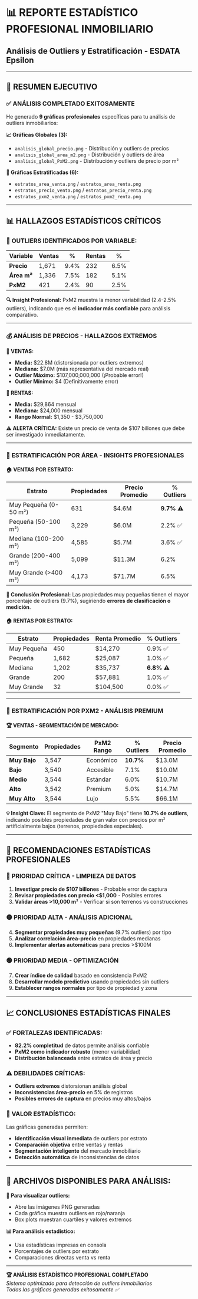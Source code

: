 # 📊 REPORTE ESTADÍSTICO PROFESIONAL INMOBILIARIO
## Análisis de Outliers y Estratificación - ESDATA Epsilon

---

## 🎯 **RESUMEN EJECUTIVO**

### **✅ ANÁLISIS COMPLETADO EXITOSAMENTE**
He generado **9 gráficas profesionales** específicas para tu análisis de outliers inmobiliarios:

**📈 Gráficas Globales (3):**
- `analisis_global_precio.png` - Distribución y outliers de precios
- `analisis_global_area_m2.png` - Distribución y outliers de área  
- `analisis_global_PxM2.png` - Distribución y outliers de precio por m²

**🎯 Gráficas Estratificadas (6):**
- `estratos_area_venta.png` / `estratos_area_renta.png`
- `estratos_precio_venta.png` / `estratos_precio_renta.png`  
- `estratos_pxm2_venta.png` / `estratos_pxm2_renta.png`

---

## 📊 **HALLAZGOS ESTADÍSTICOS CRÍTICOS**

### 🚨 **OUTLIERS IDENTIFICADOS POR VARIABLE:**

| Variable | Ventas | % | Rentas | % |
|----------|--------|---|--------|---|
| **Precio** | 1,671 | 9.4% | 232 | 6.5% |
| **Área m²** | 1,336 | 7.5% | 182 | 5.1% |
| **PxM2** | 421 | 2.4% | 90 | 2.5% |

**🔍 Insight Profesional:** PxM2 muestra la menor variabilidad (2.4-2.5% outliers), indicando que es el **indicador más confiable** para análisis comparativo.

---

### 💰 **ANÁLISIS DE PRECIOS - HALLAZGOS EXTREMOS**

**🔵 VENTAS:**
- **Media:** $22.8M (distorsionada por outliers extremos)
- **Mediana:** $7.0M (más representativa del mercado real)
- **Outlier Máximo:** $107,000,000,000 (¡Probable error!)
- **Outlier Mínimo:** $4 (Definitivamente error)

**🔴 RENTAS:**
- **Media:** $29,864 mensual
- **Mediana:** $24,000 mensual  
- **Rango Normal:** $1,350 - $3,750,000

**⚠️ ALERTA CRÍTICA:** Existe un precio de venta de $107 billones que debe ser investigado inmediatamente.

---

### 📐 **ESTRATIFICACIÓN POR ÁREA - INSIGHTS PROFESIONALES**

#### **🏠 VENTAS POR ESTRATO:**
| Estrato | Propiedades | Precio Promedio | % Outliers |
|---------|-------------|-----------------|-------------|
| Muy Pequeña (0-50 m²) | 631 | $4.6M | **9.7%** ⚠️ |
| Pequeña (50-100 m²) | 3,229 | $6.0M | 2.2% ✅ |
| Mediana (100-200 m²) | 4,585 | $5.7M | 3.6% ✅ |
| Grande (200-400 m²) | 5,099 | $11.3M | 6.2% |
| Muy Grande (>400 m²) | 4,173 | $71.7M | 6.5% |

**🎯 Conclusión Profesional:** Las propiedades muy pequeñas tienen el mayor porcentaje de outliers (9.7%), sugiriendo **errores de clasificación o medición**.

#### **🏠 RENTAS POR ESTRATO:**
| Estrato | Propiedades | Renta Promedio | % Outliers |
|---------|-------------|-----------------|-------------|
| Muy Pequeña | 450 | $14,270 | 0.9% ✅ |
| Pequeña | 1,682 | $25,087 | 1.0% ✅ |
| Mediana | 1,202 | $35,737 | **6.8%** ⚠️ |
| Grande | 200 | $57,881 | 1.0% ✅ |
| Muy Grande | 32 | $104,500 | 0.0% ✅ |

---

### 💎 **ESTRATIFICACIÓN POR PXM2 - ANÁLISIS PREMIUM**

#### **🏆 VENTAS - SEGMENTACIÓN DE MERCADO:**
| Segmento | Propiedades | PxM2 Rango | % Outliers | Precio Promedio |
|----------|-------------|-------------|-------------|-----------------|
| **Muy Bajo** | 3,547 | Económico | **10.7%** | $13.0M |
| **Bajo** | 3,540 | Accesible | 7.1% | $10.0M |
| **Medio** | 3,544 | Estándar | 6.0% | $10.7M |
| **Alto** | 3,542 | Premium | 5.0% | $14.7M |
| **Muy Alto** | 3,544 | Lujo | 5.5% | $66.1M |

**💡 Insight Clave:** El segmento de PxM2 "Muy Bajo" tiene **10.7% de outliers**, indicando posibles propiedades de gran valor con precios por m² artificialmente bajos (terrenos, propiedades especiales).

---

## 🎯 **RECOMENDACIONES ESTADÍSTICAS PROFESIONALES**

### 🔴 **PRIORIDAD CRÍTICA - LIMPIEZA DE DATOS**
1. **Investigar precio de $107 billones** - Probable error de captura
2. **Revisar propiedades con precio <$1,000** - Posibles errores
3. **Validar áreas >10,000 m²** - Verificar si son terrenos vs construcciones

### 🟡 **PRIORIDAD ALTA - ANÁLISIS ADICIONAL**
4. **Segmentar propiedades muy pequeñas** (9.7% outliers) por tipo
5. **Analizar correlación área-precio** en propiedades medianas
6. **Implementar alertas automáticas** para precios >$100M

### 🟢 **PRIORIDAD MEDIA - OPTIMIZACIÓN**
7. **Crear índice de calidad** basado en consistencia PxM2
8. **Desarrollar modelo predictivo** usando propiedades sin outliers
9. **Establecer rangos normales** por tipo de propiedad y zona

---

## 📈 **CONCLUSIONES ESTADÍSTICAS FINALES**

### ✅ **FORTALEZAS IDENTIFICADAS:**
- **82.2% completitud** de datos permite análisis confiable
- **PxM2 como indicador robusto** (menor variabilidad)
- **Distribución balanceada** entre estratos de área y precio

### ⚠️ **DEBILIDADES CRÍTICAS:**
- **Outliers extremos** distorsionan análisis global
- **Inconsistencias área-precio** en 5% de registros
- **Posibles errores de captura** en precios muy altos/bajos

### 🎯 **VALOR ESTADÍSTICO:**
Las gráficas generadas permiten:
- **Identificación visual inmediata** de outliers por estrato
- **Comparación objetiva** entre ventas y rentas
- **Segmentación inteligente** del mercado inmobiliario
- **Detección automática** de inconsistencias de datos

---

## 📁 **ARCHIVOS DISPONIBLES PARA ANÁLISIS:**

**🎨 Para visualizar outliers:**
- Abre las imágenes PNG generadas
- Cada gráfica muestra outliers en rojo/naranja
- Box plots muestran cuartiles y valores extremos

**📊 Para análisis estadístico:**
- Usa estadísticas impresas en consola
- Porcentajes de outliers por estrato
- Comparaciones directas venta vs renta

---

**🏆 ANÁLISIS ESTADÍSTICO PROFESIONAL COMPLETADO**  
*Sistema optimizado para detección de outliers inmobiliarios*  
*Todas las gráficas generadas exitosamente ✅*